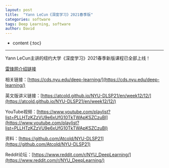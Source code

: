 ```yaml
---
layout: post
title:  "Yann LeCun《深度学习》2021春季版"
categories: software
tags: Deep Learning, software
author: David
---
```


* content
{:toc}

---

Yann LeCun主讲的纽约大学《深度学习》2021春季新版课程已全部上线！

[雷锋网介绍链接](https://www.leiphone.com/category/academic/kCgfPdUkGmoYkmS6.html)

相关链接：[https://cds.nyu.edu/deep-learning/](https://cds.nyu.edu/deep-learning/)

英文版讲义链接：[https://atcold.github.io/NYU-DLSP21/en/week12/12/](https://atcold.github.io/NYU-DLSP21/en/week12/12/)

YouTube视频：[https://www.youtube.com/playlist?list=PLLHTzKZzVU9e6xUfG10TkTWApKSZCzuBI](https://www.youtube.com/playlist?list=PLLHTzKZzVU9e6xUfG10TkTWApKSZCzuBI)

资料：[https://github.com/Atcold/NYU-DLSP21](https://github.com/Atcold/NYU-DLSP21)

Reddit论坛：[https://www.reddit.com/r/NYU_DeepLearning/](https://www.reddit.com/r/NYU_DeepLearning/)


